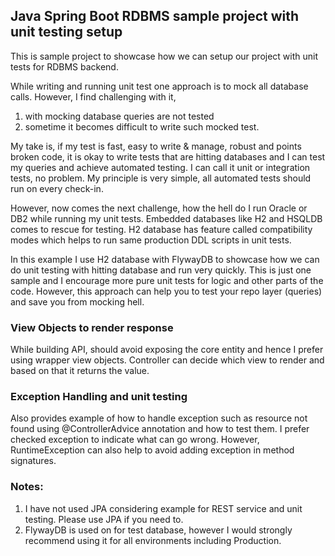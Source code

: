 ## Java Spring Boot RDBMS sample project with unit testing setup

This is sample project to showcase how we can setup our project with unit tests for RDBMS backend.

While writing and running unit test one approach is to mock all database calls. However, I find challenging with it,

1. with mocking database queries are not tested
2. sometime it becomes difficult to write such mocked test.

My take is, if my test is fast, easy to write & manage, robust and points broken code, it is okay to write tests that are hitting databases and I can test my queries and achieve automated testing. I can call it unit or integration tests, no problem. My principle is very simple, all automated tests should run on every check-in.

However, now comes the next challenge, how the hell do I run Oracle or DB2 while running my unit tests. Embedded databases like H2 and HSQLDB comes to rescue for testing. H2 database has feature called compatibility modes which helps to run same production DDL scripts in unit tests.

In this example I use H2 database with FlywayDB to showcase how we can do unit testing with hitting database and run very quickly. This is just one sample and I encourage more pure unit tests for logic and other parts of the code. However, this approach can help you to test your repo layer (queries) and save you from mocking hell.

### View Objects to render response

While building API, should avoid exposing the core entity and hence I prefer using wrapper view objects. Controller can decide which view to render and based on that it returns the value.

### Exception Handling and unit testing

Also provides example of how to handle exception such as resource not found using @ControllerAdvice annotation and how to test them. I prefer checked exception to indicate what can go wrong. However, RuntimeException can also help to avoid adding exception in method signatures.


### Notes:

1. I have not used JPA considering example for REST service and unit testing. Please use JPA if you need to.
2. FlywayDB is used on for test database, however I would strongly recommend using it for all environments including Production.






